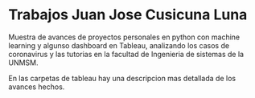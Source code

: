 # Trabajos Juan Jose Cusicuna Luna 
Muestra de avances de proyectos personales en python con machine learning y algunso dashboard en Tableau, analizando los casos de coronavirus y las tutorias en la facultad de Ingenieria de sistemas de la UNMSM.

En las carpetas de tableau hay una descripcion mas detallada de los avances hechos.

